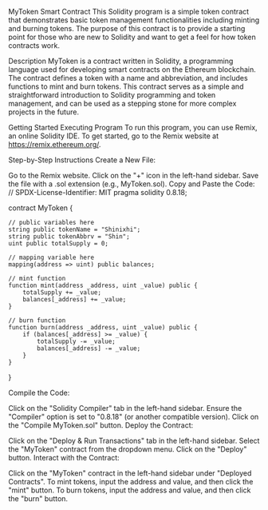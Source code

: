 MyToken Smart Contract
This Solidity program is a simple token contract that demonstrates basic token management functionalities including minting and burning tokens. The purpose of this contract is to provide a starting point for those who are new to Solidity and want to get a feel for how token contracts work.

Description
MyToken is a contract written in Solidity, a programming language used for developing smart contracts on the Ethereum blockchain. The contract defines a token with a name and abbreviation, and includes functions to mint and burn tokens. This contract serves as a simple and straightforward introduction to Solidity programming and token management, and can be used as a stepping stone for more complex projects in the future.

Getting Started
Executing Program
To run this program, you can use Remix, an online Solidity IDE. To get started, go to the Remix website at https://remix.ethereum.org/.

Step-by-Step Instructions
Create a New File:

Go to the Remix website.
Click on the "+" icon in the left-hand sidebar.
Save the file with a .sol extension (e.g., MyToken.sol).
Copy and Paste the Code:
// SPDX-License-Identifier: MIT
pragma solidity 0.8.18;

contract MyToken {

    // public variables here
    string public tokenName = "Shinixhi";
    string public tokenAbbrv = "Shin";
    uint public totalSupply = 0;

    // mapping variable here
    mapping(address => uint) public balances;

    // mint function
    function mint(address _address, uint _value) public {
        totalSupply += _value;
        balances[_address] += _value;
    }

    // burn function
    function burn(address _address, uint _value) public {
        if (balances[_address] >= _value) {
            totalSupply -= _value;
            balances[_address] -= _value;
        }
    }
}

Compile the Code:

Click on the "Solidity Compiler" tab in the left-hand sidebar.
Ensure the "Compiler" option is set to "0.8.18" (or another compatible version).
Click on the "Compile MyToken.sol" button.
Deploy the Contract:

Click on the "Deploy & Run Transactions" tab in the left-hand sidebar.
Select the "MyToken" contract from the dropdown menu.
Click on the "Deploy" button.
Interact with the Contract:

Click on the "MyToken" contract in the left-hand sidebar under "Deployed Contracts".
To mint tokens, input the address and value, and then click the "mint" button.
To burn tokens, input the address and value, and then click the "burn" button.
